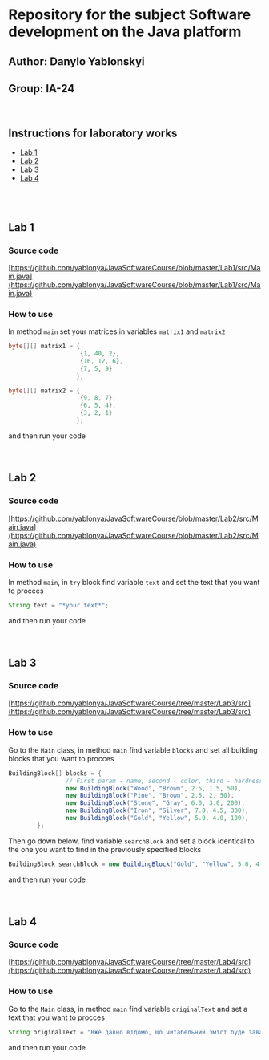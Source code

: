 # Repository for the subject Software development on the Java platform
## Author: Danylo Yablonskyi
## Group: IA-24
<br>

## Instructions for laboratory works
- [Lab 1](#lab-1)
- [Lab 2](#lab-2)
- [Lab 3](#lab-3)
- [Lab 4](#lab-4)
<br>
<br>

## Lab 1

### Source code 
[https://github.com/yablonya/JavaSoftwareCourse/blob/master/Lab1/src/Main.java](https://github.com/yablonya/JavaSoftwareCourse/blob/master/Lab1/src/Main.java)

### How to use
In method `main` set your matrices in variables `matrix1` and `matrix2`
```java
byte[][] matrix1 = {
                    {1, 40, 2},
                    {16, 12, 6},
                    {7, 5, 9}
                   };

byte[][] matrix2 = {
                    {9, 8, 7},
                    {6, 5, 4},
                    {3, 2, 1}
                   };
```
and then run your code
<br>
<br>
<br>

## Lab 2

### Source code 
[https://github.com/yablonya/JavaSoftwareCourse/blob/master/Lab2/src/Main.java](https://github.com/yablonya/JavaSoftwareCourse/blob/master/Lab2/src/Main.java)

### How to use
In method `main`, in `try` block find variable `text` and set the text that you want to procces
```java
String text = "*your text*";
```
and then run your code
<br>
<br>
<br>

## Lab 3

### Source code 
[https://github.com/yablonya/JavaSoftwareCourse/tree/master/Lab3/src](https://github.com/yablonya/JavaSoftwareCourse/tree/master/Lab3/src)

### How to use
Go to the `Main` class, in method `main` find variable `blocks` and set all building blocks that you want to procces
```java
BuildingBlock[] blocks = {
                // First param - name, second - color, third - hardness, fourth - weight, fifth - durability
                new BuildingBlock("Wood", "Brown", 2.5, 1.5, 50),
                new BuildingBlock("Pine", "Brown", 2.5, 2, 50),
                new BuildingBlock("Stone", "Gray", 6.0, 3.0, 200),
                new BuildingBlock("Iron", "Silver", 7.0, 4.5, 300),
                new BuildingBlock("Gold", "Yellow", 5.0, 4.0, 100),
        };
```
Then go down below, find variable `searchBlock` and set a block identical to the one you want to find in the previously specified blocks
```java
BuildingBlock searchBlock = new BuildingBlock("Gold", "Yellow", 5.0, 4.0, 100);
```
and then run your code
<br>
<br>
<br>

## Lab 4

### Source code 
[https://github.com/yablonya/JavaSoftwareCourse/tree/master/Lab4/src](https://github.com/yablonya/JavaSoftwareCourse/tree/master/Lab4/src)

### How to use
Go to the `Main` class, in method `main` find variable `originalText` and set a text that you want to procces
```java
String originalText = "Вже давно відомо, що читабельний зміст буде заважати зосередитись людині..."
```
and then run your code
